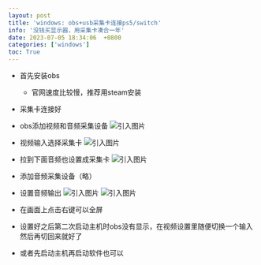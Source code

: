```yaml
---
layout: post
title: 'windows: obs+usb采集卡连接ps5/switch'
info: '没钱买显示器，用采集卡凑合一年'
date: 2023-07-05 18:34:06  +0800
categories: ['windows']
toc: True
---
```


- 首先安装obs
  - 官网速度比较慢，推荐用steam安装

- 采集卡连接好


- obs添加视频和音频采集设备
![引入图片]({{site.url}}/image/windows/2023-07-05-obs/image_1.jpg)

- 视频输入选择采集卡
![引入图片]({{site.url}}/image/windows/2023-07-05-obs/image_2.jpg)

- 拉到下面音频也设置成采集卡
![引入图片]({{site.url}}/image/windows/2023-07-05-obs/image_3.jpg)

- 添加音频采集设备（略）
- 设置音频输出
![引入图片]({{site.url}}/image/windows/2023-07-05-obs/image_4.jpg)
![引入图片]({{site.url}}/image/windows/2023-07-05-obs/image_5.jpg)

- 在画面上点击右键可以全屏


- 设置好之后第二次启动主机时obs没有显示，在视频设置里随便切换一个输入然后再切回来就好了
- 或者先启动主机再启动软件也可以


